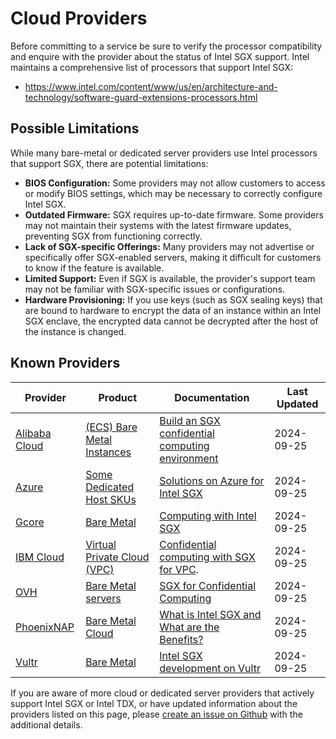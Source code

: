 # Cloud Providers

Before committing to a service be sure to verify the processor compatibility and
enquire with the provider about the status of Intel SGX support. Intel maintains
a comprehensive list of processors that support Intel SGX:

 * https://www.intel.com/content/www/us/en/architecture-and-technology/software-guard-extensions-processors.html


## Possible Limitations

While many bare-metal or dedicated server providers use Intel processors that
support SGX, there are potential limitations:

 * **BIOS Configuration:** Some providers may not allow customers to access or
    modify BIOS settings, which may be necessary to correctly configure Intel
    SGX.
 * **Outdated Firmware:** SGX requires up-to-date firmware. Some providers may
    not maintain their systems with the latest firmware updates, preventing SGX from functioning correctly.
 * **Lack of SGX-specific Offerings:** Many providers may not advertise or
    specifically offer SGX-enabled servers, making it difficult for customers to
    know if the feature is available.
 * **Limited Support:** Even if SGX is available, the provider's support team
    may not be familiar with SGX-specific issues or configurations.
 * **Hardware Provisioning:** If you use keys (such as SGX sealing keys) that
    are bound to hardware to encrypt the data of an instance within an Intel SGX
    enclave, the encrypted data cannot be decrypted after the host of the
    instance is changed.

## Known Providers


| Provider | Product | Documentation | Last Updated |
| - | - | - | - |
| [Alibaba Cloud](https://www.alibabacloud.com) | [(ECS) Bare Metal Instances](https://www.alibabacloud.com/en/product/ebm) | [Build an SGX confidential computing environment](https://www.alibabacloud.com/help/en/ecs/user-guide/build-an-sgx-encrypted-computing-environment) | 2024-09-25 |
| [Azure](https://azure.microsoft.com/) | [Some Dedicated Host SKUs](https://learn.microsoft.com/en-us/azure/virtual-machines/dedicated-host-general-purpose-skus) | [Solutions on Azure for Intel SGX](https://learn.microsoft.com/en-us/azure/confidential-computing/virtual-machine-solutions-sgx) | 2024-09-25 |
| [Gcore](https://gcore.com) | [Bare Metal](https://gcore.com/cloud/bare-metal-servers) | [Computing with Intel SGX](https://gcore.com/cloud/intel-sgx) | 2024-09-25 |
| [IBM Cloud](https://cloud.ibm.com/) | [Virtual Private Cloud (VPC)](https://www.ibm.com/cloud/vpc) | [Confidential computing with SGX for VPC](https://cloud.ibm.com/docs/vpc?topic=vpc-about-sgx-vpc). | 2024-09-25 |
| [OVH](https://www.ovhcloud.com/) | [Bare Metal servers](https://www.ovhcloud.com/en/bare-metal/prices/?use_cases=confidential-computing) | [SGX for Confidential Computing](https://www.ovhcloud.com/en/bare-metal/intel-software-guard-extensions/) | 2024-09-25 |
| [PhoenixNAP](https://phoenixnap.com/) | [Bare Metal Cloud](https://phoenixnap.com/bare-metal-cloud) | [What is Intel SGX and What are the Benefits?](https://phoenixnap.com/kb/intel-sgx) | 2024-09-25 |
| [Vultr](https://www.vultr.com/) | [Bare Metal](https://www.vultr.com/products/bare-metal/) |  [Intel SGX development on Vultr](https://zenlot.medium.com/intel-sgx-development-on-vultr-30cdfd5c9754) | 2024-09-25 |

If you are aware of more cloud or dedicated server providers that actively
support Intel SGX or Intel TDX, or have updated information about the providers
listed on this page, please [create an issue on Github] with the additional
details.

[create an issue on Github]: https://github.com/oasisprotocol/docs/issues/new